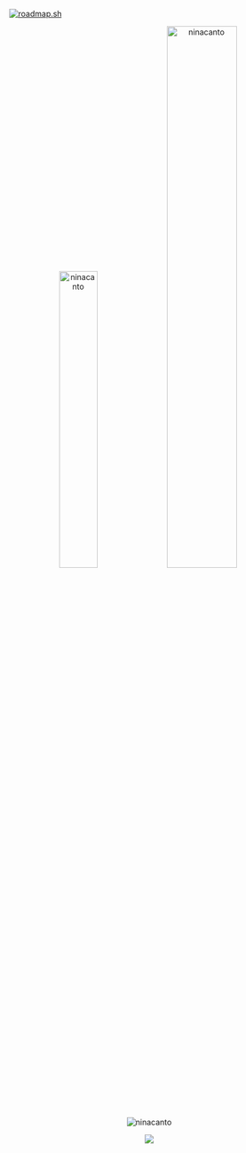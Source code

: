 [![roadmap.sh](https://roadmap.sh/card/tall/6855977ebaf1527455ea9667?variant=dark&roadmaps=git-github%2Cpython%2Cjavascript%2Creact-native)](https://roadmap.sh)

<p align="center">
  <img width="37%" src="https://github-readme-stats.vercel.app/api/top-langs/?username=ninacanto&layout=compact&hide_border=true&langs_count=8&theme=tokyonight&bg_color=00000000&custom_title=Languages&hide=jupyter%20notebook" alt="ninacanto" />
  <img width="50%" src="https://github-readme-stats.vercel.app/api?username=ninacanto&theme=tokyonight&hide_border=true&include_all_commits=false&bg_color=00000000&show_icons=true&hide=contribs&show=reviews" alt="ninacanto" />
</p>

<!-- <p align="center"><img src="https://github-readme-streak-stats.herokuapp.com/?user=ninacanto&theme=blueberry&bg_color=00000000&hide_border=true" alt="ninacanto" /></p> -->
<p align="center"><img src="https://github-readme-streak-stats-eight.vercel.app/?user=ninacanto&theme=blueberry&bg_color=00000000&hide_border=true" alt="ninacanto" /></p>

<div align="center">
  
  [![](https://visitcount.itsvg.in/api?id=ninacanto&icon=0&color=12)](https://visitcount.itsvg.in)
  <!-- <p align="center" style="display:none;"> <img src="https://komarev.com/ghpvc/?username=ninacanto&color=blueviolet&style=flat-square" alt="Profile views" /></p> -->
</div>

<!-- <p align="center"><img width="70%" src="https://github-profile-trophy.vercel.app/?username=ninacanto" alt="ninacanto" /></p> <!-- &theme=radical&no-frame=true&no-bg=false&margin-w=4 
